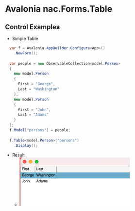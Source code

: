 # Avalonia nac.Forms.Table

## Control Examples
+ Simple Table
```c#
  var f = Avalonia.AppBuilder.Configure<App>()
    .NewForm();

  var people = new ObservableCollection<model.Person>
  {
    new model.Person
    {
      First = "George",
      Last = "Washington"
    },
    new model.Person
    {
      First = "John",
      Last = "Adams"
    }
  };
  f.Model["persons"] = people;

  f.Table<model.Person>("persons")
    .Display();
```
+ Result
    + ![image-20210711163156768](assets/image-20210711163156768.png)